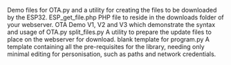 Demo files for OTA.py and a utility for creating the files to be downloaded by the ESP32.
ESP_get_file.php   PHP file to reside in the downloads folder of your webserver.
OTA Demo V1, V2 and V3 which demonstrate the syntax and usage of OTA.py
split_files.py  A utility to prepare the update files to place on the webserver for download.
blank template for program.py  A template containing all the pre-requisites for the library, needing only minimal editing for personisation, such as paths and network credentials.

